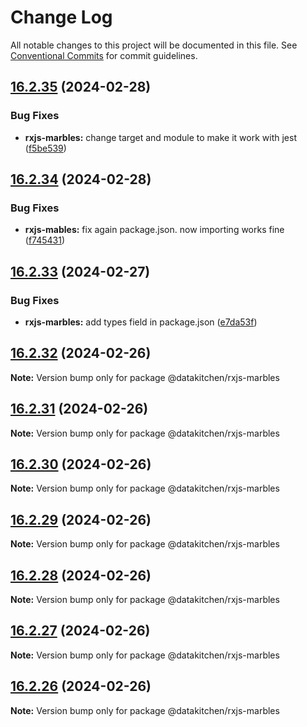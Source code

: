 # Change Log

All notable changes to this project will be documented in this file.
See [Conventional Commits](https://conventionalcommits.org) for commit guidelines.

## [16.2.35](https://github/DataKitchen/ngx-toolkit/compare/v16.2.34...v16.2.35) (2024-02-28)


### Bug Fixes

* **rxjs-marbles:** change target and module to make it work with jest ([f5be539](https://github/DataKitchen/ngx-toolkit/commit/f5be53946e5c99d53d6961293b8996e9da336986))





## [16.2.34](https://github/DataKitchen/ngx-toolkit/compare/v16.2.33...v16.2.34) (2024-02-28)


### Bug Fixes

* **rxjs-mables:** fix again package.json. now importing works fine ([f745431](https://github/DataKitchen/ngx-toolkit/commit/f7454313d0b231f9506b0faca74e4ad5e32cc171))





## [16.2.33](https://github/DataKitchen/ngx-toolkit/compare/v16.2.32...v16.2.33) (2024-02-27)


### Bug Fixes

* **rxjs-marbles:** add types field in package.json ([e7da53f](https://github/DataKitchen/ngx-toolkit/commit/e7da53fea03e8c6534ebec2e72fccf872aaa4c5e))





## [16.2.32](https://github/DataKitchen/ngx-toolkit/compare/v16.2.31...v16.2.32) (2024-02-26)

**Note:** Version bump only for package @datakitchen/rxjs-marbles





## [16.2.31](https://github/DataKitchen/ngx-toolkit/compare/v16.2.30...v16.2.31) (2024-02-26)

**Note:** Version bump only for package @datakitchen/rxjs-marbles





## [16.2.30](https://github/DataKitchen/ngx-toolkit/compare/v16.2.29...v16.2.30) (2024-02-26)

**Note:** Version bump only for package @datakitchen/rxjs-marbles





## [16.2.29](https://github/DataKitchen/ngx-toolkit/compare/v16.2.28...v16.2.29) (2024-02-26)

**Note:** Version bump only for package @datakitchen/rxjs-marbles





## [16.2.28](https://github-dk/DataKitchen/ngx-toolkit/compare/v16.2.27...v16.2.28) (2024-02-26)

**Note:** Version bump only for package @datakitchen/rxjs-marbles





## [16.2.27](https://github-dk/DataKitchen/ngx-toolkit/compare/v16.2.26...v16.2.27) (2024-02-26)

**Note:** Version bump only for package @datakitchen/rxjs-marbles





## [16.2.26](https://github-dk/DataKitchen/ngx-toolkit/compare/v16.2.25...v16.2.26) (2024-02-26)

**Note:** Version bump only for package @datakitchen/rxjs-marbles
